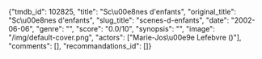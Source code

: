 {"tmdb_id": 102825, "title": "Sc\u00e8nes d'enfants", "original_title": "Sc\u00e8nes d'enfants", "slug_title": "scenes-d-enfants", "date": "2002-06-06", "genre": "", "score": "0.0/10", "synopsis": "", "image": "/img/default-cover.png", "actors": ["Marie-Jos\u00e9e Lefebvre ()"], "comments": [], "recommandations_id": []}